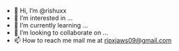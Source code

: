 - 👋 Hi, I’m @rishuxx
- 👀 I’m interested in ...
- 🌱 I’m currently learning ...
- 💞️ I’m looking to collaborate on ...
- 📫 How to reach me mail me at ripxjaws09@gmail.com

<!---
rishuxx/rishuxx is a ✨ special ✨ repository because its `README.md` (this file) appears on your GitHub profile.
You can click the Preview link to take a look at your changes.
--->
